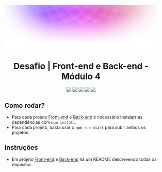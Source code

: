<p align="center">
    <img src="./frontend/src/assets/readme-header.png">
</p>

<h1 align="center">Desafio | Front-end e Back-end - Módulo 4</h1>

<p align="center">
<img src="https://img.shields.io/badge/react-framework-blue?logo=react"/>
<img src="https://img.shields.io/badge/vercel-deploy-blue?logo=vercel"/>
<img src="https://img.shields.io/github/last-commit/thayanamr/projeto_cubosplayer">
<img src="https://img.shields.io/badge/status-conclu%C3%ADdo-deploy"/>
<img src="https://img.shields.io/badge/created_by-Thayana_Machado_&_Yuri_Moura-%23c999af" >


## Como rodar?

- Para cada projeto [Front-end](./frontend/) e [Back-end](./backend/) é necessário instalarr as dependências com `npm install`.
- Para cada projeto, basta usar o `npm run start` para subir ambos os projetos.

## Instruções

- Em projeto [Front-end](./frontend/) e [Back-end](./backend/) há um README descrevendo todos os requisitos.
